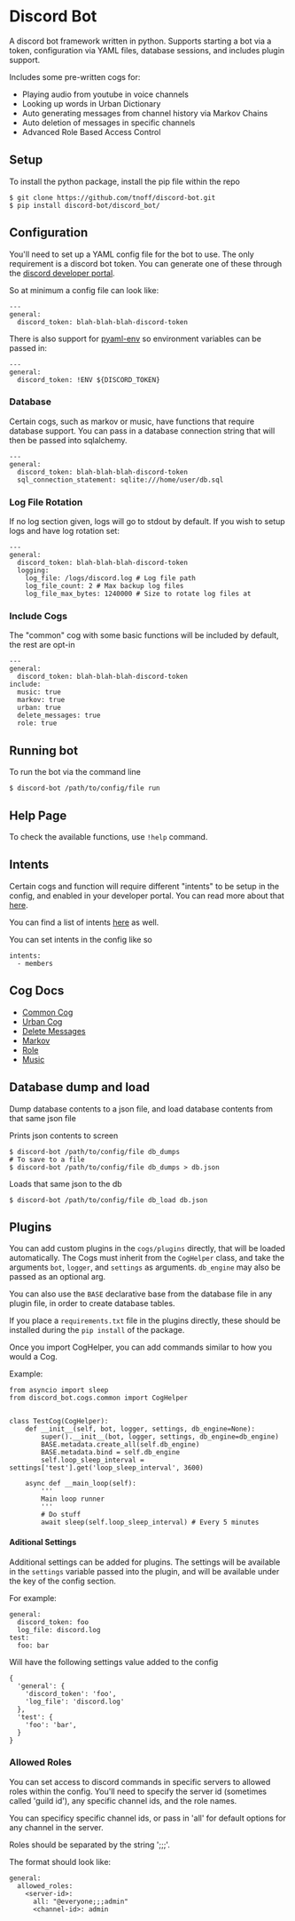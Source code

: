 # Discord Bot

A discord bot framework written in python. Supports starting a bot via a token, configuration via YAML files, database sessions, and includes plugin support.

Includes some pre-written cogs for:

- Playing audio from youtube in voice channels
- Looking up words in Urban Dictionary
- Auto generating messages from channel history via Markov Chains
- Auto deletion of messages in specific channels
- Advanced Role Based Access Control

## Setup

To install the python package, install the pip file within the repo

```
$ git clone https://github.com/tnoff/discord-bot.git
$ pip install discord-bot/discord_bot/
```

## Configuration

You'll need to set up a YAML config file for the bot to use. The only requirement is a discord bot token. You can generate one of these through the [discord developer portal](https://discord.com/developers/docs/topics/oauth2).


So at minimum a config file can look like:
```
---
general:
  discord_token: blah-blah-blah-discord-token
```

There is also support for [pyaml-env](https://pypi.org/project/pyaml-env/) so environment variables can be passed in:
```
---
general:
  discord_token: !ENV ${DISCORD_TOKEN}
```

### Database

Certain cogs, such as markov or music, have functions that require database support. You can pass in a database connection string that will then be passed into sqlalchemy.

```
---
general:
  discord_token: blah-blah-blah-discord-token
  sql_connection_statement: sqlite:///home/user/db.sql
```

### Log File Rotation

If no log section given, logs will go to stdout by default. If you wish to setup logs and have log rotation set:

```
---
general:
  discord_token: blah-blah-blah-discord-token
  logging:
    log_file: /logs/discord.log # Log file path
    log_file_count: 2 # Max backup log files
    log_file_max_bytes: 1240000 # Size to rotate log files at
```

### Include Cogs

The "common" cog with some basic functions will be included by default, the rest are opt-in
```
---
general:
  discord_token: blah-blah-blah-discord-token
include:
  music: true
  markov: true
  urban: true
  delete_messages: true
  role: true
```

## Running bot

To run the bot via the command line

```
$ discord-bot /path/to/config/file run
```

## Help Page

To check the available functions, use `!help` command.


## Intents

Certain cogs and function will require different "intents" to be setup in the config, and enabled in your developer portal. You can read more about that [here](https://discordpy.readthedocs.io/en/stable/intents.html).

You can find a list of intents [here](https://discordpy.readthedocs.io/en/stable/api.html?highlight=intents#discord.Intents) as well.

You can set intents in the config like so

```
intents:
  - members
```

## Cog Docs

- [Common Cog](./docs/common.md)
- [Urban Cog](./docs/urban.md)
- [Delete Messages](./docs/delete_messages.md)
- [Markov](./docs/markov.md)
- [Role](./docs/role.md)
- [Music](./docs/music.md)


## Database dump and load

Dump database contents to a json file, and load database contents from that same json file


Prints json contents to screen
```
$ discord-bot /path/to/config/file db_dumps
# To save to a file
$ discord-bot /path/to/config/file db_dumps > db.json
```

Loads that same json to the db
```
$ discord-bot /path/to/config/file db_load db.json
```

## Plugins


You can add custom plugins in the `cogs/plugins` directly, that will be loaded automatically. The Cogs must inherit from the `CogHelper` class, and take the arguments `bot`,  `logger`, and `settings` as arguments. `db_engine` may also be passed as an optional arg.

You can also use the `BASE` declarative base from the database file in any plugin file, in order to create database tables.

If you place a `requirements.txt` file in the plugins directly, these should be installed during the `pip install` of the package.

Once you import CogHelper, you can add commands similar to how you would a Cog.

Example:

```
from asyncio import sleep
from discord_bot.cogs.common import CogHelper


class TestCog(CogHelper):
    def __init__(self, bot, logger, settings, db_engine=None):
        super().__init__(bot, logger, settings, db_engine=db_engine)
        BASE.metadata.create_all(self.db_engine)
        BASE.metadata.bind = self.db_engine
        self.loop_sleep_interval = settings['test'].get('loop_sleep_interval', 3600)

    async def __main_loop(self):
        '''
        Main loop runner
        '''
        # Do stuff
        await sleep(self.loop_sleep_interval) # Every 5 minutes

```

#### Aditional Settings


Additional settings can be added for plugins. The settings will be available in the `settings` variable passed into the plugin, and will be available under the key of the config section.

For example:

```
general:
  discord_token: foo
  log_file: discord.log
test:
  foo: bar
```

Will have the following settings value added to the config

```
{
  'general': {
    'discord_token': 'foo',
    'log_file': 'discord.log'
  },
  'test': {
    'foo': 'bar',
  }
}
```

### Allowed Roles

You can set access to discord commands in specific servers to allowed roles within the config. You'll need to specify the server id (sometimes called 'guild id'), any specific channel ids, and the role names.

You can specificy specific channel ids, or pass in 'all' for default options for any channel in the server.

Roles should be separated by the string ';;;'.

The format should look like:
```
general:
  allowed_roles:
    <server-id>:
      all: "@everyone;;;admin"
      <channel-id>: admin
```